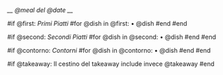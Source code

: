 *__ @meal del @date __*

#if @first:
*Primi Piatti*
#for @dish in @first:
• @dish
#end
#end

#if @second:
*Secondi Piatti*
#for @dish in @second:
• @dish
#end
#end

#if @contorno:
*Contorni*
#for @dish in @contorno:
• @dish
#end
#end

#if @takeaway:
Il cestino del takeaway include invece @takeaway
#end
